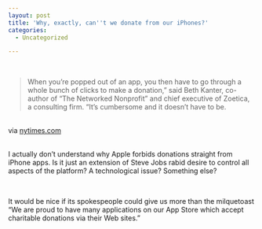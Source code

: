 ```yaml
---
layout: post
title: 'Why, exactly, can''t we donate from our iPhones?'
categories:
  - Uncategorized

---
```


<div class="posterous_bookmarklet_entry"><br /><blockquote class="posterous_medium_quote">When you’re popped out of an app, you then have to go through a whole bunch of clicks to make a donation,” said Beth Kanter, co-author of “The Networked Nonprofit” and chief executive of Zoetica, a consulting firm. “It’s cumbersome and it doesn’t have to be.</blockquote><br /><div class="posterous_quote_citation">via <a href="http://www.nytimes.com/2010/12/09/technology/09charity.html?_r=1">nytimes.com</a></div><br /><p>I actually don&#8217;t understand why Apple forbids donations straight from iPhone apps. Is it just an extension of Steve Jobs rabid desire to control all aspects of the platform? A technological issue? Something else?</p><br /><p>It would be nice if its spokespeople could give us more than the milquetoast &#8220;We are proud to have many applications on our App Store which accept charitable donations via their Web sites.&#8221;</p><br /></div><div class="blogger-post-footer"><img width="1" height="1" src="https://blogger.googleusercontent.com/tracker/8920950033468593796-1218567649283416573?l=openmobile.blogspot.com" alt="" /></div>
